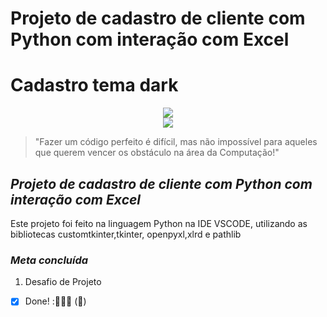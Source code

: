 # Projeto de cadastro de cliente com Python com interação com Excel

# Cadastro tema dark
<div align="center">
<img src="https://github.com/FelipeQ-CODE/ProjetoCadastro/assets/103467527/6a9e9791-b371-43e5-85b5-50d4b7ecab19"/>
</div> 

<div align="center">
<img src="https://github.com/FelipeQ-CODE/ProjetoCadastro/assets/103467527/fac0bdf7-483b-4409-aedf-e4c1b1297848"/>
</div>

>"Fazer um código perfeito é difícil, mas não impossível para aqueles que querem vencer os obstáculo na área da Computação!"
<!-- Minhas palavras --> 

## _*Projeto de cadastro de cliente com Python com interação com Excel*_
Este projeto foi feito na linguagem Python  na IDE VSCODE, utilizando as bibliotecas customtkinter,tkinter, openpyxl,xlrd e pathlib


### _*Meta concluída*_ 
1. Desafio de Projeto 
- [X] Done! :🚀👩‍💻 (:tada:)

[^1]: Este Projeto tem como objetivo treinar os códigos em Python e ser acrescentado ao Portfólio.
